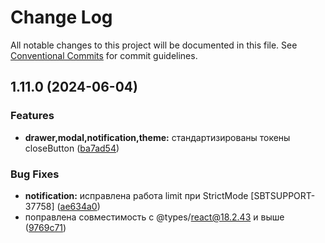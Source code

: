 # Change Log

All notable changes to this project will be documented in this file.
See [Conventional Commits](https://conventionalcommits.org) for commit guidelines.

## 1.11.0 (2024-06-04)


### Features

* **drawer,modal,notification,theme:** стандартизированы токены closeButton ([ba7ad54](#))


### Bug Fixes

* **notification:** исправлена работа limit при StrictMode [SBTSUPPORT-37758] ([ae634a0](#))
* поправлена совместимость с @types/react@18.2.43 и выше ([9769c71](#))
